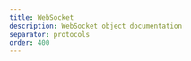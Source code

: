 ```yaml
---
title: WebSocket
description: WebSocket object documentation
separator: protocols
order: 400
---
```

